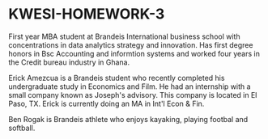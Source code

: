 # KWESI-HOMEWORK-3
First year MBA student at Brandeis International business school with concentrations in data analytics strategy and innovation. Has first degree honors in Bsc Accounting and informtion systems and worked four years in the Credit bureau industry in Ghana.

Erick Amezcua is a Brandeis student who recently completed his undergraduate study in Economics and Film. He had an internship with a small company known as Joseph's advisory. This company is located in El Paso, TX. Erick is currently doing an MA in Int'l Econ & Fin. 

Ben Rogak is Brandeis athlete who enjoys kayaking, playing footbal and softball.
